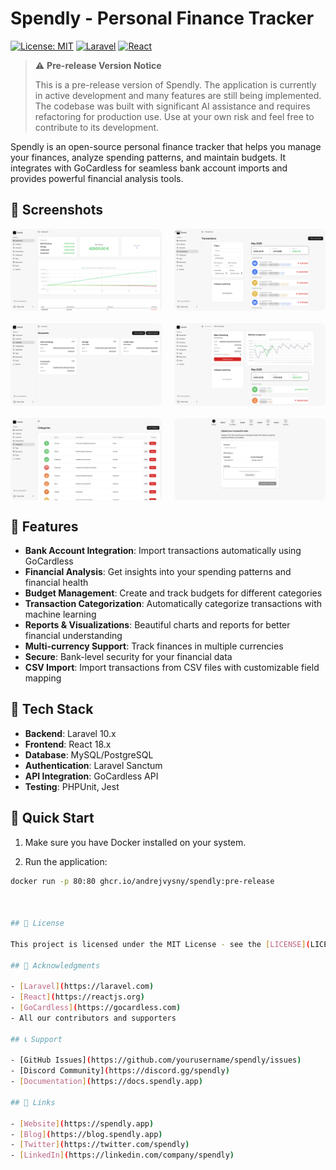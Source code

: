 # Spendly - Personal Finance Tracker

[![License: MIT](https://img.shields.io/badge/License-MIT-yellow.svg)](https://opensource.org/licenses/MIT)
[![Laravel](https://img.shields.io/badge/Laravel-10.x-red.svg)](https://laravel.com)
[![React](https://img.shields.io/badge/React-18.x-blue.svg)](https://reactjs.org)

> ⚠️ **Pre-release Version Notice**
> 
> This is a pre-release version of Spendly. The application is currently in active development and many features are still being implemented. The codebase was built with significant AI assistance and requires refactoring for production use. Use at your own risk and feel free to contribute to its development.


Spendly is an open-source personal finance tracker that helps you manage your finances, analyze spending patterns, and maintain budgets. It integrates with GoCardless for seamless bank account imports and provides powerful financial analysis tools.

## 📸 Screenshots

<div style="display: grid; grid-template-columns: repeat(2, 1fr); gap: 20px;">
    <img src="docs/screenshots/dashboard.png" alt="Dashboard" style="width: 100%; border-radius: 8px;">
    <img src="docs/screenshots/transactions_list.png" alt="Transactions" style="width: 100%; border-radius: 8px;">
    <img src="docs/screenshots/accounts_list.png" alt="Accounts" style="width: 100%; border-radius: 8px;">
    <img src="docs/screenshots/account_detail.png" alt="Account Detail" style="width: 100%; border-radius: 8px;">
    <img src="docs/screenshots/categories_list.png" alt="Categories" style="width: 100%; border-radius: 8px;">
    <img src="docs/screenshots/import_upload.png" alt="Import Upload" style="width: 100%; border-radius: 8px;">
</div>

## 🌟 Features

- **Bank Account Integration**: Import transactions automatically using GoCardless
- **Financial Analysis**: Get insights into your spending patterns and financial health
- **Budget Management**: Create and track budgets for different categories
- **Transaction Categorization**: Automatically categorize transactions with machine learning
- **Reports & Visualizations**: Beautiful charts and reports for better financial understanding
- **Multi-currency Support**: Track finances in multiple currencies
- **Secure**: Bank-level security for your financial data
- **CSV Import**: Import transactions from CSV files with customizable field mapping


## 🚀 Tech Stack

- **Backend**: Laravel 10.x
- **Frontend**: React 18.x
- **Database**: MySQL/PostgreSQL
- **Authentication**: Laravel Sanctum
- **API Integration**: GoCardless API
- **Testing**: PHPUnit, Jest

## 🐳 Quick Start
1. Make sure you have Docker installed on your system.

2. Run the application:

```bash
docker run -p 80:80 ghcr.io/andrejvysny/spendly:pre-release



## 📄 License

This project is licensed under the MIT License - see the [LICENSE](LICENSE) file for details.

## 🙏 Acknowledgments

- [Laravel](https://laravel.com)
- [React](https://reactjs.org)
- [GoCardless](https://gocardless.com)
- All our contributors and supporters

## 📞 Support

- [GitHub Issues](https://github.com/yourusername/spendly/issues)
- [Discord Community](https://discord.gg/spendly)
- [Documentation](https://docs.spendly.app)

## 🔗 Links

- [Website](https://spendly.app)
- [Blog](https://blog.spendly.app)
- [Twitter](https://twitter.com/spendly)
- [LinkedIn](https://linkedin.com/company/spendly)

